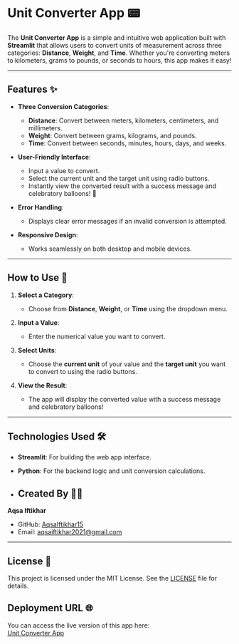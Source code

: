# Unit Converter App 📟

The **Unit Converter App** is a simple and intuitive web application built with **Streamlit** that allows users to convert units of measurement across three categories: **Distance**, **Weight**, and **Time**. Whether you're converting meters to kilometers, grams to pounds, or seconds to hours, this app makes it easy!

---

## Features ✨

- **Three Conversion Categories**:
  - **Distance**: Convert between meters, kilometers, centimeters, and millimeters.
  - **Weight**: Convert between grams, kilograms, and pounds.
  - **Time**: Convert between seconds, minutes, hours, days, and weeks.

- **User-Friendly Interface**:
  - Input a value to convert.
  - Select the current unit and the target unit using radio buttons.
  - Instantly view the converted result with a success message and celebratory balloons! 🎈

- **Error Handling**:
  - Displays clear error messages if an invalid conversion is attempted.

- **Responsive Design**:
  - Works seamlessly on both desktop and mobile devices.

---

## How to Use 🚀

1. **Select a Category**:
   - Choose from **Distance**, **Weight**, or **Time** using the dropdown menu.

2. **Input a Value**:
   - Enter the numerical value you want to convert.

3. **Select Units**:
   - Choose the **current unit** of your value and the **target unit** you want to convert to using the radio buttons.

4. **View the Result**:
   - The app will display the converted value with a success message and celebratory balloons!

---

## Technologies Used 🛠️

- **Streamlit**: For building the web app interface.
- **Python**: For the backend logic and unit conversion calculations.

- ## Created By 👩‍💻

**Aqsa Iftikhar**  
- GitHub: [AqsaIftikhar15](https://github.com/AqsaIftikhar15)  
- Email: aqsaiftikhar2021@gmail.com  

---

## License 📜

This project is licensed under the MIT License. See the [LICENSE](LICENSE) file for details.


## Deployment URL 🌐

You can access the live version of this app here:  
[Unit Converter App](https://your-deployment-url.streamlit.app)
